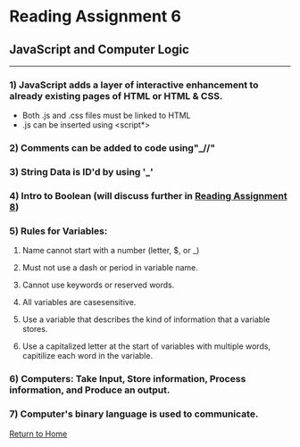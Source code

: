 # Reading Assignment 6
## JavaScript and Computer Logic
<hr />

### 1) JavaScript adds a layer of interactive enhancement to already existing pages of HTML or HTML & CSS.

- Both .js and .css files must be linked to HTML
- .js can be inserted using <script*>

### 2) Comments can be added to code using"_//"

### 3) String Data is ID'd by using '_'

### 4) Intro to Boolean (will discuss further in [Reading Assignment 8](rassign8.md))

### 5) Rules for Variables:

1) Name cannot start with a number (letter, $, or _)

2) Must not use a dash or period in variable name.

3) Cannot use keywords or reserved words.

4) All variables are casesensitive.

5) Use a variable that describes the kind of information that a variable stores.

6) Use a capitalized letter at the start of variables with multiple words, capitilize each word in the variable.

### 6) Computers: Take Input, Store information, Process information, and Produce an output.

### 7)  Computer's binary language is used to communicate.






[Return to Home](README.md)